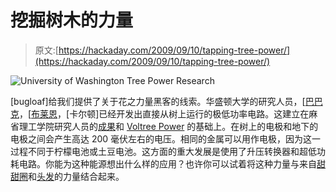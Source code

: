 # 挖掘树木的力量

> 原文:[https://hackaday.com/2009/09/10/tapping-tree-power/](https://hackaday.com/2009/09/10/tapping-tree-power/)

![](../Images/ab105835fabdcbfd4f74e4c8f722e53a.png "University of Washington Tree Power Research")

[bugloaf]给我们提供了关于花之力量黑客的线索。华盛顿大学的研究人员，[[巴巴克](http://ee.washington.edu/people/faculty/parviz_babak/)，[[布莱恩](https://www.ee.washington.edu/people/faculty/otis_brian/)，[卡尔顿]已经开发出直接从树上运行的极低功率电路。这建立在麻省理工学院研究人员的[成果](http://web.mit.edu/newsoffice/2008/trees-0923.html)和 [Voltree Power](http://voltreepower.com) 的基础上。在树上的电极和地下的电极之间会产生高达 200 毫伏左右的电压。相同的金属可以用作电极，因为这一过程不同于柠檬电池或土豆电池。这方面的重大发展是使用了升压转换器和超低功耗电路。你能为这种能源想出什么样的应用？也许你可以试着将这种力量与来自[甜甜圈](http://hackaday.com/2009/03/19/solar-cells-from-donuts-and-tea/)和[头发](http://hackaday.com/2009/09/08/diy-solar-panels/)的力量结合起来。